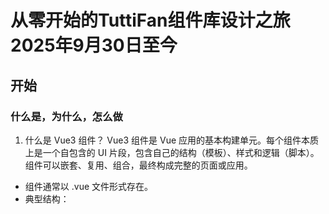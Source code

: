 # 从零开始的TuttiFan组件库设计之旅 2025年9月30日至今

## 开始

### 什么是，为什么，怎么做 
1. 什么是 Vue3 组件？
Vue3 组件是 Vue 应用的基本构建单元。每个组件本质上是一个自包含的 UI 片段，包含自己的结构（模板）、样式和逻辑（脚本）。组件可以嵌套、复用、组合，最终构成完整的页面或应用。
  - 组件通常以 .vue 文件形式存在。
  - 典型结构：<template>（结构）、<script>（逻辑）、<style>（样式）。
  - 支持响应式数据、生命周期、事件、插槽、属性等。
2. 为什么要用 Vue3 组件？
  - 复用性：将功能拆分为独立组件，方便在不同页面或项目中复用。
  - 可维护性：每个组件职责单一，易于维护和扩展。
  - 解耦：组件之间通过 props、事件等通信，降低耦合度。
  - 团队协作：多人开发时可分工，每人负责不同组件。
  - 生态支持：Vue3 组件体系支持 TypeScript、组合式 API、异步组件等现代前端特性。
3. 怎么设计 Vue3 组件？
  1. 设计原则
    - 单一职责：一个组件只做一件事。
    - 可复用性：抽象出通用逻辑，避免重复。
    - 可扩展性：支持自定义、插槽、props 等。
    - 易测试：逻辑清晰，便于单元测试。
  2. 设计流程
    - 需求分析：明确组件功能、输入输出（props/events）、交互方式。
    - API 设计：定义 props、emits、slots，考虑类型和默认值。
    - 结构设计：合理拆分模板，支持灵活布局。
    - 样式设计：支持主题、响应式、可定制。
    - 逻辑实现：用组合式 API（setup）组织响应式数据和方法。
    - 文档与示例：编写使用说明和 demo，方便他人理解和使用。
  3. 进阶建议
    - 使用 TypeScript 增强类型安全。
    - 利用 defineProps、defineEmits、defineExpose 等组合式 API。
    - 支持插槽（slot）和作用域插槽（scoped slot）。
    - 关注无障碍（a11y）、国际化（i18n）、性能优化。
    - 参考优秀组件库源码（如 Element Plus）学习架构和最佳实践。

### 准备
1. 前期准备
  - 技术选型：确定用 Vue3 + TypeScript，是否需要 Vite、Rollup、Vitest、ESLint、Prettier 等工具。
  - 包管理：建议用 pnpm 或 npm/yarn。
  - 设计规范：提前规划组件命名、API风格、主题系统、文档规范等。
2. 项目结构
my-vue3-lib/
├─ src/                # 组件源码
│  ├─ Button.vue
│  ├─ index.ts         # 组件导出入口
├─ docs/               # 文档和示例
├─ demo/               # 组件预览/测试页面
├─ dist/               # 构建产物
├─ package.json
├─ tsconfig.json
├─ vite.config.ts      # 推荐用 Vite 作为开发/打包工具
├─ README.md
3. 组件开发、测试与维护
  - 开发：每个组件单独文件，统一入口导出。
  - 测试：用 Vitest/Jest 做单元测试，demo 页面做手动测试。
  - 文档：用 VitePress、Storybook 或 docs 文件夹写文档和示例。
  - 维护：用 ESLint/Prettier 保持代码规范，定期重构和补充测试。
4. 发布上线与使用
  - 用 Vite/Rollup 打包为 ES/CJS/UMD 格式，配置好 package.json 的 main、module、exports 字段。
  - 发布：注册 npm 账号，登录后执行 npm publish（首次需 npm init）。
  - 使用：在其他项目中通过 npm install your-lib-name 安装，然后按文档导入使用。